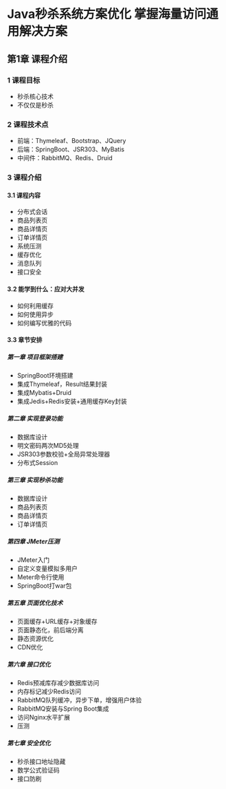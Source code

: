 # Java秒杀系统方案优化 掌握海量访问通用解决方案
## 第1章 课程介绍
### 1 课程目标
- 秒杀核心技术
- 不仅仅是秒杀
### 2 课程技术点
- 前端：Thymeleaf、Bootstrap、JQuery
- 后端：SpringBoot、JSR303、MyBatis
- 中间件：RabbitMQ、Redis、Druid
### 3 课程介绍
#### 3.1 课程内容
- 分布式会话
- 商品列表页
- 商品详情页
- 订单详情页
- 系统压测
- 缓存优化
- 消息队列
- 接口安全
#### 3.2 能学到什么：应对大并发
- 如何利用缓存
- 如何使用异步
- 如何编写优雅的代码
#### 3.3 章节安排
##### 第一章 项目框架搭建
- SpringBoot环境搭建
- 集成Thymeleaf，Result结果封装
- 集成Mybatis+Druid
- 集成Jedis+Redis安装+通用缓存Key封装
##### 第二章 实现登录功能
- 数据库设计
- 明文密码两次MD5处理
- JSR303参数校验+全局异常处理器
- 分布式Session
##### 第三章 实现秒杀功能
- 数据库设计
- 商品列表页
- 商品详情页
- 订单详情页
##### 第四章 JMeter压测
- JMeter入门
- 自定义变量模拟多用户
- Meter命令行使用
- SpringBoot打war包
##### 第五章 页面优化技术
- 页面缓存+URL缓存+对象缓存
- 页面静态化，前后端分离
- 静态资源优化
- CDN优化
##### 第六章 接口优化
- Redis预减库存减少数据库访问
- 内存标记减少Redis访问
- RabbitMQ队列缓冲，异步下单，增强用户体验
- RabbitMQ安装与Spring Boot集成
- 访问Nginx水平扩展
- 压测
##### 第七章 安全优化
- 秒杀接口地址隐藏
- 数学公式验证码
- 接口防刷